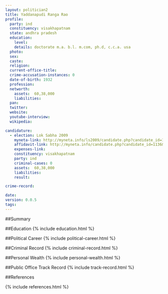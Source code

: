 ```yaml
---
layout: politician2
title: Yaddanapudi Ranga Rao
profile: 
  party: ind
  constituency: visakhapatnam
  state: andhra pradesh
  education: 
    level: 
    details: doctorate m.a. b.l. m.com, ph.d, c.c.a. usa
  photo: 
  sex: 
  caste: 
  religion: 
  current-office-title: 
  crime-accusation-instances: 0
  date-of-birth: 1932
  profession: 
  networth: 
    assets:  60,38,000
    liabilities: 
  pan: 
  twitter: 
  website: 
  youtube-interview: 
  wikipedia: 

candidature: 
  - election: Lok Sabha 2009
    myneta-link: http://myneta.info/ls2009/candidate.php?candidate_id=1136
    affidavit-link: http://myneta.info/candidate.php?candidate_id=1136&scan=original
    expenses-link: 
    constituency: visakhapatnam 
    party: ind
    criminal-cases: 0
    assets:  60,38,000
    liabilities: 
    result:  

crime-record: 

date: 
version: 0.0.5
tags: 
---
```

##Summary


##Education
{% include education.html %}


##Political Career
{% include political-career.html %}


##Criminal Record
{% include criminal-record.html %}


##Personal Wealth
{% include personal-wealth.html %}


##Public Office Track Record
{% include track-record.html %}


##References


{% include references.html %}
